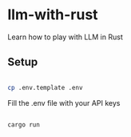 # llm-with-rust
Learn how to play with LLM in Rust

## Setup

```bash

cp .env.template .env
```

Fill the .env file with your API keys

```bash

cargo run
```
